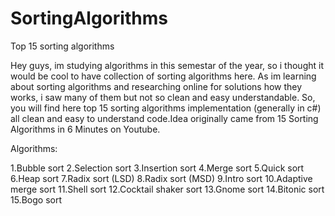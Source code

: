 # SortingAlgorithms
Top 15 sorting algorithms

Hey guys, im studying algorithms in this semestar of the year, so i thought it would be cool to have collection of sorting algorithms here.
As im learning about sorting algorithms and researching online for solutions how they works, i saw many of them but not so clean and easy understandable.
So, you will find here top 15 sorting algorithms implementation (generally in c#) all clean and easy to understand code.Idea originally came from 15 Sorting Algorithms in 6 Minutes on Youtube.

Algorithms:

1.Bubble sort
2.Selection sort
3.Insertion sort
4.Merge sort
5.Quick sort
6.Heap sort
7.Radix sort (LSD)
8.Radix sort (MSD)
9.Intro sort
10.Adaptive merge sort
11.Shell sort
12.Cocktail shaker sort
13.Gnome sort
14.Bitonic sort
15.Bogo sort
